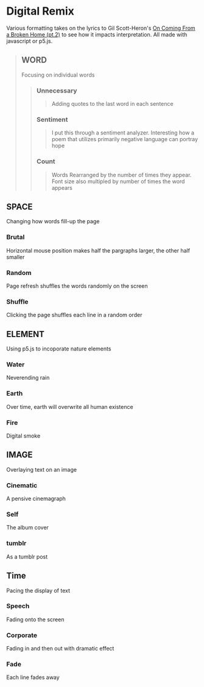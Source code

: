 
#  Digital Remix
Various formatting takes on the lyrics to Gil Scott-Heron's [On Coming From a Broken Home (pt.2)](https://www.youtube.com/watch?v=-tliVge1PIE) to see how it impacts interpretation. All made with javascript or p5.js.

> ## WORD
> Focusing on individual words
>> ### Unnecessary
>>> Adding quotes to the last word in each sentence
>> ### Sentiment
>>> I put this through a sentiment analyzer. Interesting how a poem that utilizes primarily negative language can portray hope
>> ### Count
>>> Words Rearranged by the number of times they appear. Font size also multipled by number of times the word appears

## SPACE
Changing how words fill-up the page
### Brutal
Horizontal mouse position makes half the pargraphs larger, the other half smaller
### Random
Page refresh shuffles the words randomly on the screen
### Shuffle
Clicking the page shuffles each line in a random order

## ELEMENT
Using p5.js to incoporate nature elements
### Water
Neverending rain
### Earth
Over time, earth will overwrite all human existence
### Fire
Digital smoke

## IMAGE
Overlaying text on an image
### Cinematic
A pensive cinemagraph
### Self
The album cover
### tumblr
As a tumblr post

## Time
Pacing the display of text
### Speech
Fading onto the screen
### Corporate
Fading in and then out with dramatic effect
### Fade
Each line fades away